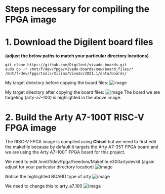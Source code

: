 # Steps necessary for compiling the FPGA image

# 1. Download the Digilent board files
__(adjust the below paths to match your particular directory locations)__
```
git clone https://github.com/Digilent/vivado-boards.git
sudo cp -r /mnt/f/dev/fpga/vivado-boards/new/board_files/* /mnt/f/dev/fpga/tools/Xilinx/Vivado/2021.1/data/boards/
```
My target directory before copying the board files:
![image](https://user-images.githubusercontent.com/8312541/132749166-c2ae15ce-b775-4525-b124-95ba3be2eee9.png)

My target directory after copying the board files:
![image](https://user-images.githubusercontent.com/8312541/132750982-d3ba05dd-079c-4210-bdea-47b2dfb27ea0.png)
The board we are targeting (arty-a7-100) is highlighted in the above image.

# 2. Build the Arty A7-100T RISC-V FPGA image
The RISC-V FPGA image is compiled using __Chisel__ but we need to first edit the makefile because by default it targets the Arty A7-35T FPGA board and we are using the Arty A7-100T FPGA board for this project.

We need to edit /mnt/f/dev/fpga/freedom/Makefile.e300artydevkit (again adjust for your particular directory location)
![image](https://user-images.githubusercontent.com/8312541/132752022-b364ef66-8a14-41fe-b80f-76c78f556041.png)

Notice the highlighted BOARD type of arty
![image](https://user-images.githubusercontent.com/8312541/132753217-c2b4f68c-f682-45fd-923c-73154bc22347.png)


We need to change this to arty_a7_100
![image](https://user-images.githubusercontent.com/8312541/132752936-9b4700fd-7765-4817-b360-0db7d7f3aa78.png)

